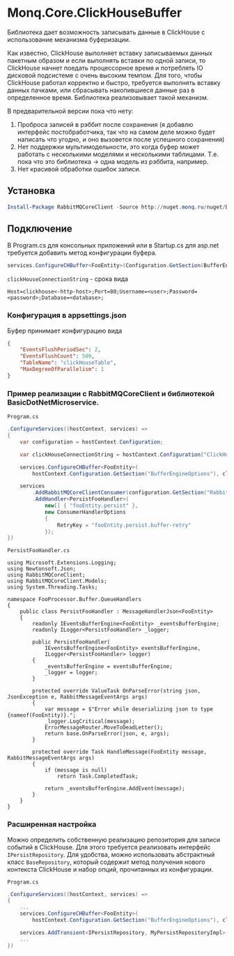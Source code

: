 # Monq.Core.ClickHouseBuffer

Библиотека дает возможность записывать данные в ClickHouse с использование механизма буферизации.

Как известно, ClickHouse выполняет вставку записываемых данных пакетным образом и если выполнять вставки по одной записи,
то ClickHouse начнет поедать процессорное время и потреблять IO дисковой подсистеме с очень высоким темпом. 
Для того, чтобы ClickHouse работал корректно и быстро, требуется выполнять вставку данных пачками, или сбрасывать накопившиеся данные
раз в определенное время. Библиотека реализовывает такой механизм.

В предварительной версии пока что нету:

1. Проброса записей в рэббит после сохранения (я добавлю интерфейс постобработчика, так что на самом деле можно будет написать что угодно, и оно вызовется после успешного сохранения)
2. Нет поддержки мультимодельности, это когда буфер может работать с несколькими моделями и несколькими таблицами. Т.е. пока что это библиотека -> одна модель из рэббита, например.
3. Нет красивой обработки ошибок записи.

## Установка

```powershell
Install-Package RabbitMQCoreClient -Source http://nuget.monq.ru/nuget/Default
```

## Подключение

В Program.cs для консольных приложений или в Startup.cs для asp.net требуется добавить метод конфигурации буфера.

```csharp
services.ConfigureCHBuffer<FooEntity>(Configuration.GetSection(BufferEngineOptions), clickHouseConnectionString);
```

`clickHouseConnectionString` - срока вида

```
Host=clickhouse<-http-host>;Port=80;Username=<user>;Password=<password>;Database=<database>;
```

### Конфигурация в appsettings.json

Буфер принимает конфигурацию вида

```json
{
	"EventsFlushPeriodSec": 2,
	"EventsFlushCount": 500,
	"TableName": "clickHouseTable",
	"MaxDegreeOfParallelism": 1
}
```

### Пример реализации с RabbitMQCoreClient и библиотекой BasicDotNetMicroservice.

`Program.cs`

```csharp
.ConfigureServices((hostContext, services) =>
{
    var configuration = hostContext.Configuration;

    var clickHouseConnectionString = hostContext.Configuration["ClickHouseConnectionString"];

    services.ConfigureCHBuffer<FooEntity>(
        hostContext.Configuration.GetSection("BufferEngineOptions"), clickHouseConnectionString);

    services
        .AddRabbitMQCoreClientConsumer(configuration.GetSection("RabbitMq"))
        .AddHandler<PersistFooHandler>(
            new[] { "fooEntity.persist" },
            new ConsumerHandlerOptions
            {
                RetryKey = "fooEntity.persist.buffer-retry"
            });
})
```

`PersistFooHandler.cs`

```
using Microsoft.Extensions.Logging;
using Newtonsoft.Json;
using RabbitMQCoreClient;
using RabbitMQCoreClient.Models;
using System.Threading.Tasks;

namespace FooProcessor.Buffer.QueueHandlers
{
    public class PersistFooHandler : MessageHandlerJson<FooEntity>
    {
        readonly IEventsBufferEngine<FooEntity> _eventsBufferEngine;
        readonly ILogger<PersistFooHandler> _logger;

        public PersistFooHandler(
            IEventsBufferEngine<FooEntity> eventsBufferEngine,
            ILogger<PersistFooHandler> logger)
        {
            _eventsBufferEngine = eventsBufferEngine;
            _logger = logger;
        }

        protected override ValueTask OnParseError(string json, JsonException e, RabbitMessageEventArgs args)
        {
            var message = $"Error while deserializing json to type {nameof(FooEntity)}.";
            _logger.LogCritical(message);
            ErrorMessageRouter.MoveToDeadLetter();
            return base.OnParseError(json, e, args);
        }

        protected override Task HandleMessage(FooEntity message, RabbitMessageEventArgs args)
        {
            if (message is null)
                return Task.CompletedTask;

            return _eventsBufferEngine.AddEvent(message);
        }
    }
}
```

### Расширенная настройка

Можно определить собственную реализацию репозитория для записи событий в ClickHouse. 
Для этого требуется реализовать интерфейс `IPersistRepository`. Для удобства, можно использовать абстрактный класс `BaseRepository`,
который содержит метод получения нового контекста ClickHouse и набор опций, прочитанных из конфигурации.

`Program.cs`

```csharp
.ConfigureServices((hostContext, services) =>
{
    ...
    services.ConfigureCHBuffer<FooEntity>(
        hostContext.Configuration.GetSection("BufferEngineOptions"), clickHouseConnectionString);

    services.AddTransient<IPersistRepository, MyPersistRepositoryImpl>();
    ...
})
```